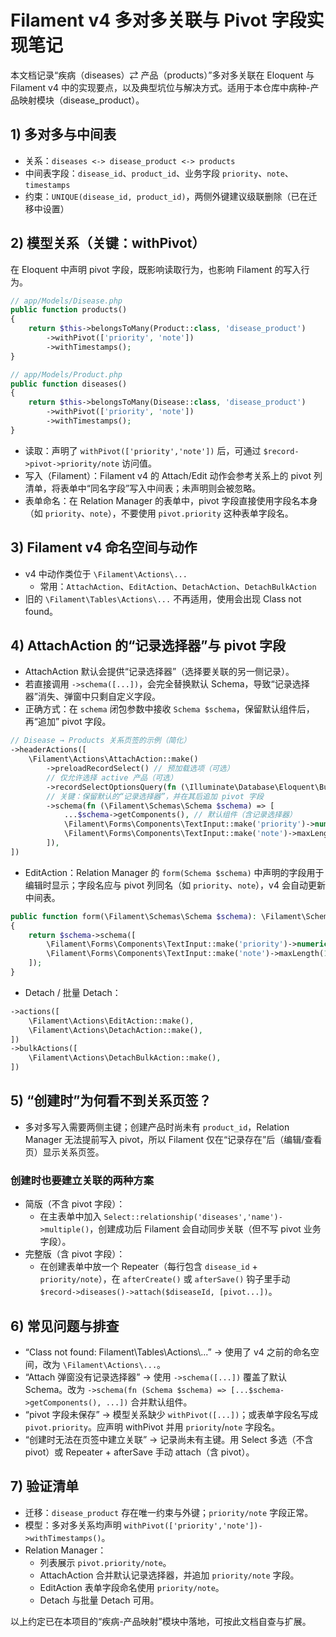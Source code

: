 # Filament v4 多对多关联与 Pivot 字段实现笔记

本文档记录“疾病（diseases）⇄ 产品（products）”多对多关联在 Eloquent 与 Filament v4 中的实现要点，以及典型坑位与解决方式。适用于本仓库中病种-产品映射模块（disease_product）。

## 1) 多对多与中间表
- 关系：`diseases <-> disease_product <-> products`
- 中间表字段：`disease_id`、`product_id`、业务字段 `priority`、`note`、`timestamps`
- 约束：`UNIQUE(disease_id, product_id)`，两侧外键建议级联删除（已在迁移中设置）

## 2) 模型关系（关键：withPivot）
在 Eloquent 中声明 pivot 字段，既影响读取行为，也影响 Filament 的写入行为。

```php
// app/Models/Disease.php
public function products()
{
    return $this->belongsToMany(Product::class, 'disease_product')
        ->withPivot(['priority', 'note'])
        ->withTimestamps();
}

// app/Models/Product.php
public function diseases()
{
    return $this->belongsToMany(Disease::class, 'disease_product')
        ->withPivot(['priority', 'note'])
        ->withTimestamps();
}
```

- 读取：声明了 `withPivot(['priority','note'])` 后，可通过 `$record->pivot->priority/note` 访问值。
- 写入（Filament）：Filament v4 的 Attach/Edit 动作会参考关系上的 pivot 列清单，将表单中“同名字段”写入中间表；未声明则会被忽略。
- 表单命名：在 Relation Manager 的表单中，pivot 字段直接使用字段名本身（如 `priority`、`note`），不要使用 `pivot.priority` 这种表单字段名。

## 3) Filament v4 命名空间与动作
- v4 中动作类位于 `\Filament\Actions\...`
  - 常用：`AttachAction`、`EditAction`、`DetachAction`、`DetachBulkAction`
- 旧的 `\Filament\Tables\Actions\...` 不再适用，使用会出现 Class not found。

## 4) AttachAction 的“记录选择器”与 pivot 字段
- AttachAction 默认会提供“记录选择器”（选择要关联的另一侧记录）。
- 若直接调用 `->schema([...])`，会完全替换默认 Schema，导致“记录选择器”消失、弹窗中只剩自定义字段。
- 正确方式：在 `schema` 闭包参数中接收 `Schema $schema`，保留默认组件后，再“追加” pivot 字段。

```php
// Disease → Products 关系页签的示例（简化）
->headerActions([
    \Filament\Actions\AttachAction::make()
        ->preloadRecordSelect() // 预加载选项（可选）
        // 仅允许选择 active 产品（可选）
        ->recordSelectOptionsQuery(fn (\Illuminate\Database\Eloquent\Builder $q) => $q->where('status', 'active'))
        // 关键：保留默认的“记录选择器”，并在其后追加 pivot 字段
        ->schema(fn (\Filament\Schemas\Schema $schema) => [
            ...$schema->getComponents(), // 默认组件（含记录选择器）
            \Filament\Forms\Components\TextInput::make('priority')->numeric()->default(0),
            \Filament\Forms\Components\TextInput::make('note')->maxLength(191),
        ]),
])
```

- EditAction：Relation Manager 的 `form(Schema $schema)` 中声明的字段用于编辑时显示；字段名应与 pivot 列同名（如 `priority`、`note`），v4 会自动更新中间表。

```php
public function form(\Filament\Schemas\Schema $schema): \Filament\Schemas\Schema
{
    return $schema->schema([
        \Filament\Forms\Components\TextInput::make('priority')->numeric()->default(0),
        \Filament\Forms\Components\TextInput::make('note')->maxLength(191),
    ]);
}
```

- Detach / 批量 Detach：

```php
->actions([
    \Filament\Actions\EditAction::make(),
    \Filament\Actions\DetachAction::make(),
])
->bulkActions([
    \Filament\Actions\DetachBulkAction::make(),
])
```

## 5) “创建时”为何看不到关系页签？
- 多对多写入需要两侧主键；创建产品时尚未有 `product_id`，Relation Manager 无法提前写入 pivot，所以 Filament 仅在“记录存在”后（编辑/查看页）显示关系页签。

### 创建时也要建立关联的两种方案
- 简版（不含 pivot 字段）：
  - 在主表单中加入 `Select::relationship('diseases','name')->multiple()`，创建成功后 Filament 会自动同步关联（但不写 pivot 业务字段）。
- 完整版（含 pivot 字段）：
  - 在创建表单中放一个 Repeater（每行包含 `disease_id` + `priority/note`），在 `afterCreate()` 或 `afterSave()` 钩子里手动 `$record->diseases()->attach($diseaseId, [pivot...])`。

## 6) 常见问题与排查
- “Class not found: Filament\\Tables\\Actions\\...” → 使用了 v4 之前的命名空间，改为 `\Filament\Actions\...`。
- “Attach 弹窗没有记录选择器” → 使用 `->schema([...])` 覆盖了默认 Schema。改为 `->schema(fn (Schema $schema) => [...$schema->getComponents(), ...])` 合并默认组件。
- “pivot 字段未保存” → 模型关系缺少 `withPivot([...])`；或表单字段名写成 `pivot.priority`。应声明 withPivot 并用 `priority`/`note` 字段名。
- “创建时无法在页签中建立关联” → 记录尚未有主键。用 Select 多选（不含 pivot）或 Repeater + afterSave 手动 attach（含 pivot）。

## 7) 验证清单
- 迁移：`disease_product` 存在唯一约束与外键；`priority/note` 字段正常。
- 模型：多对多关系均声明 `withPivot(['priority','note'])->withTimestamps()`。
- Relation Manager：
  - 列表展示 `pivot.priority/note`。
  - AttachAction 合并默认记录选择器，并追加 `priority/note` 字段。
  - EditAction 表单字段命名使用 `priority/note`。
  - Detach 与批量 Detach 可用。

以上约定已在本项目的“疾病-产品映射”模块中落地，可按此文档自查与扩展。

